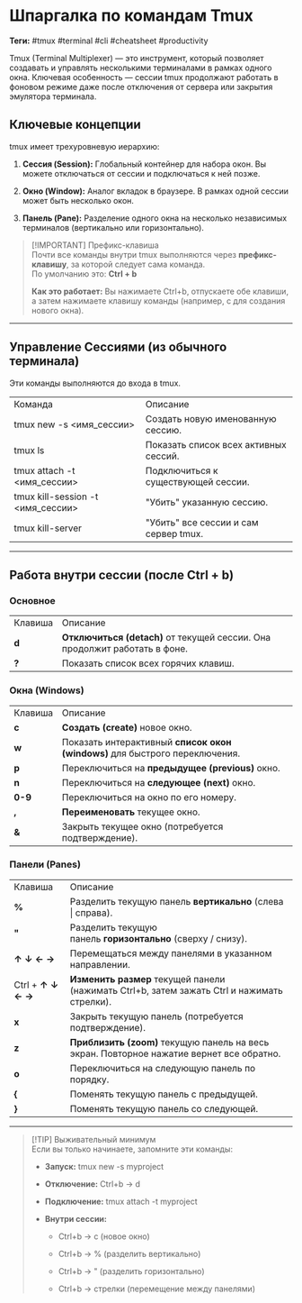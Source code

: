 
# Шпаргалка по командам Tmux

**Теги:** #tmux #terminal #cli #cheatsheet #productivity

Tmux (Terminal Multiplexer) — это инструмент, который позволяет создавать и управлять несколькими терминалами в рамках одного окна. Ключевая особенность — сессии tmux продолжают работать в фоновом режиме даже после отключения от сервера или закрытия эмулятора терминала.

## Ключевые концепции

tmux имеет трехуровневую иерархию:

1. **Сессия (Session):** Глобальный контейнер для набора окон. Вы можете отключаться от сессии и подключаться к ней позже.
    
2. **Окно (Window):** Аналог вкладок в браузере. В рамках одной сессии может быть несколько окон.
    
3. **Панель (Pane):** Разделение одного окна на несколько независимых терминалов (вертикально или горизонтально).
    

> [!IMPORTANT] Префикс-клавиша  
> Почти все команды внутри tmux выполняются через **префикс-клавишу**, за которой следует сама команда.  
> По умолчанию это: **Ctrl + b**
> 
> **Как это работает:** Вы нажимаете Ctrl+b, отпускаете обе клавиши, а затем нажимаете клавишу команды (например, c для создания нового окна).

---

## Управление Сессиями (из обычного терминала)

Эти команды выполняются до входа в tmux.

|                                   |                                       |
| --------------------------------- | ------------------------------------- |
| Команда                           | Описание                              |
| tmux new -s <имя_сессии>          | Создать новую именованную сессию.     |
| tmux ls                           | Показать список всех активных сессий. |
| tmux attach -t <имя_сессии>       | Подключиться к существующей сессии.   |
| tmux kill-session -t <имя_сессии> | "Убить" указанную сессию.             |
| tmux kill-server                  | "Убить" все сессии и сам сервер tmux. |

---

## Работа внутри сессии (после Ctrl + b)

### Основное

|   |   |
|---|---|
|Клавиша|Описание|
|**d**|**Отключиться (detach)** от текущей сессии. Она продолжит работать в фоне.|
|**?**|Показать список всех горячих клавиш.|

### Окна (Windows)

|   |   |
|---|---|
|Клавиша|Описание|
|**c**|**Создать (create)** новое окно.|
|**w**|Показать интерактивный **список окон (windows)** для быстрого переключения.|
|**p**|Переключиться на **предыдущее (previous)** окно.|
|**n**|Переключиться на **следующее (next)** окно.|
|**0-9**|Переключиться на окно по его номеру.|
|**,**|**Переименовать** текущее окно.|
|**&**|Закрыть текущее окно (потребуется подтверждение).|

### Панели (Panes)

|   |   |
|---|---|
|Клавиша|Описание|
|**%**|Разделить текущую панель **вертикально** (слева \| справа).|
|**"**|Разделить текущую панель **горизонтально** (сверху / снизу).|
|**↑ ↓ ← →**|Перемещаться между панелями в указанном направлении.|
|Ctrl + **↑ ↓ ← →**|**Изменить размер** текущей панели (нажимать Ctrl+b, затем зажать Ctrl и нажимать стрелки).|
|**x**|Закрыть текущую панель (потребуется подтверждение).|
|**z**|**Приблизить (zoom)** текущую панель на весь экран. Повторное нажатие вернет все обратно.|
|**o**|Переключиться на следующую панель по порядку.|
|**{**|Поменять текущую панель с предыдущей.|
|**}**|Поменять текущую панель со следующей.|

---

> [!TIP] Выживательный минимум  
> Если вы только начинаете, запомните эти команды:
> 
> - **Запуск:** tmux new -s myproject
>     
> - **Отключение:** Ctrl+b -> d
>     
> - **Подключение:** tmux attach -t myproject
>     
> - **Внутри сессии:**
>     
>     - Ctrl+b -> c (новое окно)
>         
>     - Ctrl+b -> % (разделить вертикально)
>         
>     - Ctrl+b -> " (разделить горизонтально)
>         
>     - Ctrl+b -> стрелки (перемещение между панелями)
>